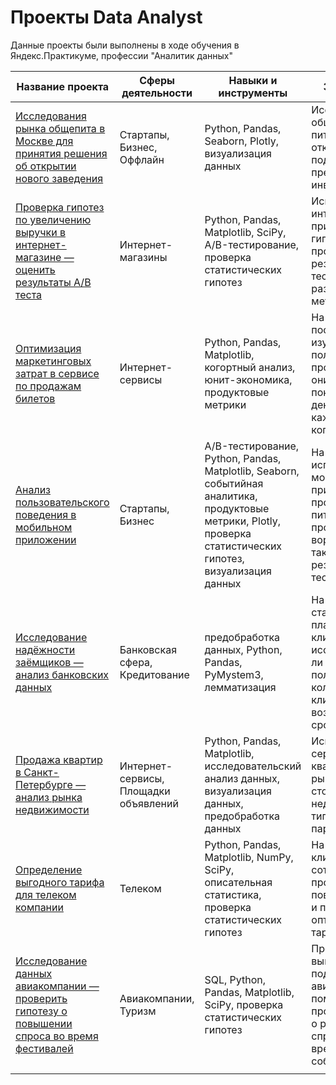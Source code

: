 # Проекты Data Analyst

Данные проекты были выполнены в ходе обучения в Яндекс.Практикуме, профессии "Аналитик данных"

| Название проекта            | Сферы деятельности     | Навыки и инструменты        | Задачи проекта              |
| --------------------        | ---------------------  |---------------------------- |---------------------------- |
| [Исследования рынка общепита в Москве для принятия решения об открытии нового заведения](Market_research/Market_research.ipynb) |Стартапы, Бизнес, Оффлайн|Python, Pandas, Seaborn, Plotly, визуализация данных|Исследование рынка общественного питания на основе открытых данных, подготовка презентации для инвесторов|  
|[Проверка гипотез по увеличению выручки в интернет-магазине — оценить результаты A/B теста](AB-test/AB-test.ipynb)| Интернет-магазины|Python, Pandas, Matplotlib, SciPy, A/B-тестирование, проверка статистических гипотез|Используя данные интернет-магазина приоритезировать гипотезы, произвести оценку результатов A/B-тестирования различными методами|  
|[Оптимизация маркетинговых затрат в сервисе по продажам билетов](Cohort_analysis/Cohort_analysis.ipynb)|Интернет-сервисы|Python, Pandas, Matplotlib, когортный анализ, юнит-экономика, продуктовые метрики|На основе данных о посещениях сервиса изучить, как люди пользуются продуктом, когда они начинают покупать, сколько денег приносит каждый клиент, когда он окупается|  
|[Анализ пользовательского поведения в мобильном приложении](AAB-test(user_behavior)/AAB-test(user_behavior).ipynb)|Стартапы, Бизнес|A/B-тестирование, Python, Pandas, Matplotlib, Seaborn, событийная аналитика, продуктовые метрики, Plotly, проверка статистических гипотез, визуализация данных|На основе данных использования мобильного приложения для продажи продуктов питания проанализировать воронку продаж, а также оценить результаты A/A/B-тестирования|
|[Исследование надёжности заёмщиков — анализ банковских данных](Credit_score/For_credit_score.ipynb)|Банковская сфера, Кредитование|предобработка данных, Python, Pandas, PyMystem3, лемматизация|На основе статистики о платёжеспособности клиентов исследовать влияет ли семейное положение и количество детей клиента на факт возврата кредита в срок|  
|[Продажа квартир в Санкт-Петербурге — анализ рынка недвижимости](Research_of_apartments_for_sale/Research_of_apartments_for_sale.ipynb)|Интернет-сервисы, Площадки объявлений|Python, Pandas, Matplotlib, исследовательский анализ данных, визуализация данных, предобработка данных|Используя данные сервиса по продаже квартир, определить рыночную стоимость объектов недвижимости и типичные параметры квартир|  
|[Определение выгодного тарифа для телеком компании](Finding_a_favorable_tariff/Finding_a_favorable_tariff.ipynb)|Телеком|Python, Pandas, Matplotlib, NumPy, SciPy, описательная статистика, проверка статистических гипотез|На основе данных клиентов оператора сотовой связи проанализировать поведение клиентов и поиск оптимального тарифа|  
|[Исследование данных авиакомпании — проверить гипотезу о повышении спроса во время фестивалей](Airline_data_research/Airline_data_research.ipynb)|Авиакомпании, Туризм|SQL, Python, Pandas, Matplotlib, SciPy, проверка статистических гипотез|Произвести выгрузки и подготовку данных авиакомпаний с помощью SQL, проверить гипотезу о различии среднего спроса на билеты во время различных событий|  
|||||